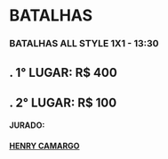 # BATALHAS

### BATALHAS ALL STYLE 1X1 - 13:30

## . 1° LUGAR: R$ 400

## . 2° LUGAR: R$ 100



#### JURADO: 

#### [HENRY CAMARGO](https://www.instagram.com/imhenrycamargo/)
